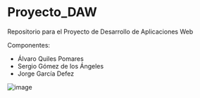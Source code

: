 # Proyecto_DAW
Repositorio para el Proyecto de Desarrollo de Aplicaciones Web

Componentes:

- Álvaro Quiles Pomares
- Sergio Gómez de los Ángeles
- Jorge García Defez
 
![image](https://user-images.githubusercontent.com/67335888/169276840-1a071e09-8e77-42d5-aa91-e8c5b3d78e10.png)
